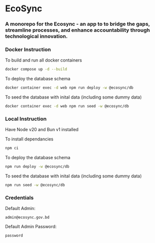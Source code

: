 # EcoSync
### A monorepo for the Ecosync - an app to to bridge the gaps, streamline processes, and enhance accountability through technological innovation.

### Docker Instruction
To build and run all docker containers
```bash
docker compose up -d --build
```

To deploy the database schema
```bash
docker container exec -d web npm run deploy -w @ecosync/db
```

To seed the database with inital data (including some dummy data)
```bash
docker container exec -d web npm run seed -w @ecosync/db
```

### Local Instruction
Have Node v20 and Bun v1 installed

To install dependancies
```bash
npm ci
```

To deploy the database schema
```bash
npm run deploy -w @ecosync/db
```

To seed the database with inital data (including some dummy data)
```bash
npm run seed -w @ecosync/db
```

### Credentials
Default Admin: 
```
admin@ecosync.gov.bd
```

Default Admin Password: 
```
password
```
